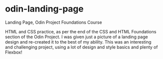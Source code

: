# odin-landing-page
Landing Page, Odin Project Foundations Course

HTML and CSS practice, as per the end of the CSS and HTML Foundations section of the Odin Project. I was given just a picture of a landing page design and re-created it to the best of my ability. This was an interesting and challenging project, using a lot of design and style basics and plenty of Flexbox!
